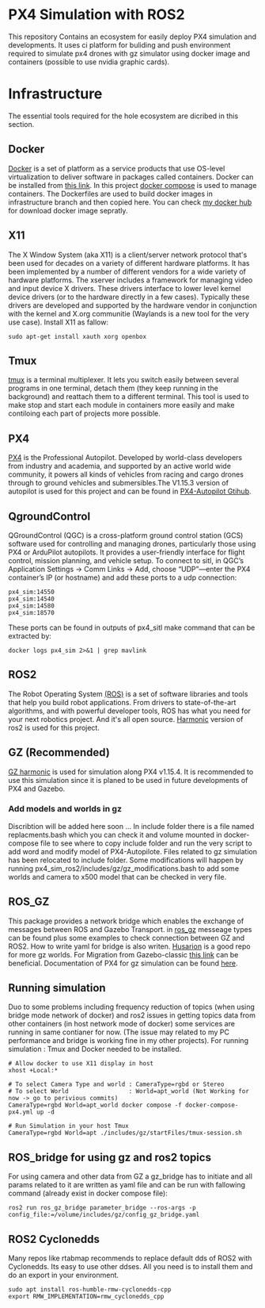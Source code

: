 # PX4 Simulation with ROS2
This repository Contains an ecosystem for easily deploy PX4 simulation and developments.
It uses ci platform for buliding and push environment required to simulate px4 drones with gz simulator using docker image and containers (possible to use nvidia graphic cards).  

# Infrastructure
The essential tools required for the hole ecosystem are dicribed in this section.

## Docker
[Docker](https://docs.docker.com/get-started/docker-overview/) is a set of platform as a service products that use OS-level virtualization to deliver software in packages called containers. Docker can be installed from [this link](https://docs.docker.com/engine/). In this project [docker compose](https://docs.docker.com/compose/) is used to manage containers. The Dockerfiles are used to build docker images in infrastructure branch and then copied here. You can check [my docker hub](https://hub.docker.com/r/alienkh/px4_sim) for download docker image sepratly. 

## X11
The X Window System (aka X11) is a client/server network protocol that's been used for decades on a variety of different hardware platforms. It has been implemented by a number of different vendors for a wide variety of hardware platforms. The xserver includes a framework for managing video and input device X drivers. These drivers interface to lower level kernel device drivers (or to the hardware directly in a few cases). Typically these drivers are developed and supported by the hardware vendor in conjunction with the kernel and X.org communitie (Waylands is a new tool for the very use case). Install X11 as fallow:
```
sudo apt-get install xauth xorg openbox
```
## Tmux
[tmux](https://github.com/tmux/tmux/wiki) is a terminal multiplexer. It lets you switch easily between several programs in one terminal, detach them (they keep running in the background) and reattach them to a different terminal. This tool is used to make stop and start each module in containers more easily and make contiloing each part of projects more possible. 

## PX4
[PX4](https://docs.px4.io/v1.15/en/) is the Professional Autopilot. Developed by world-class developers from industry and academia, and supported by an active world wide community, it powers all kinds of vehicles from racing and cargo drones through to ground vehicles and submersibles.The V1.15.3 version of autopilot is used for this project and can be found in [PX4-Autopilot Gtihub](https://github.com/PX4/PX4-Autopilot/tree/v1.15.4).

## QgroundControl
QGroundControl (QGC) is a cross-platform ground control station (GCS) software used for controlling and managing drones, particularly those using PX4 or ArduPilot autopilots. It provides a user-friendly interface for flight control, mission planning, and vehicle setup. To connect to sitl, in QGC’s Application Settings → Comm Links → Add, choose “UDP”—enter the PX4 container’s IP (or hostname) and add these ports to a udp connection:
```
px4_sim:14550
px4_sim:14540
px4_sim:14580
px4_sim:18570
```
These ports can be found in outputs of px4_sitl make command that can be extracted by:
```
docker logs px4_sim 2>&1 | grep mavlink
```

## ROS2
The Robot Operating System [(ROS)](https://www.ros.org/) is a set of software libraries and tools that help you build robot applications. From drivers to state-of-the-art algorithms, and with powerful developer tools, ROS has what you need for your next robotics project. And it's all open source. [Harmonic](https://docs.ros.org/en/humble/index.html) version of ros2 is used for this project.

##  GZ (Recommended)
[GZ harmonic](https://gazebosim.org/docs/harmonic/getstarted/) is used for simulation along PX4 v1.15.4. It is recommended to use this simulation since it is planed to be used in future developments of PX4 and Gazebo.

### Add models and worlds in gz 
Discribtion will be added here soon ...
In include folder there is a file named replacments.bash which you can check it and volume mounted in docker-compose file to see where to copy include folder and run the very script to add word and modify model of PX4-Autopilote.
Files related to gz simulation has been relocated to include folder. Some modifications will happen by running px4_sim_ros2/includes/gz/gz_modifications.bash to add some worlds and camera to x500 model that can be checked in very file. 

## ROS_GZ
This package provides a network bridge which enables the exchange of messages between ROS and Gazebo Transport. in [ros_gz](https://github.com/gazebosim/ros_gz/tree/ros2/ros_gz_bridge) messeage types can be found plus some examples to check connection between GZ and ROS2. How to write yaml for bridge is also writen. [Husarion](https://github.com/husarion/husarion_gz_worlds) is a good repo for more gz worlds. For Migration from Gazebo-classic [this link](https://gazebosim.org/docs/harmonic/migrating_gazebo_classic_ros2_packages/) can be beneficial. Documentation of PX4 for gz simulation can be found [here](https://docs.px4.io/main/en/sim_gazebo_gz/#specify-world).

## Running simulation
Duo to some problems including frequency reduction of topics (when using bridge mode network of docker) and ros2 issues in getting topics data from other containers (in host network mode of docker) some services are running in same contianer for now. (The issue may related to my PC performance and bridge is working fine in my other projects).
For running simulation : 
Tmux and Docker needed to be installed. 
```
# Allow docker to use X11 display in host
xhost +Local:*

# To select Camera Type and world : CameraType=rgbd or Stereo
# To select World                 : World=apt_world (Not Working for now -> go to perivious commits)
CameraType=rgbd World=apt_world docker compose -f docker-compose-px4.yml up -d

# Run Simulation in your host Tmux
CameraType=rgbd World=apt ./includes/gz/startFiles/tmux-session.sh
```
## ROS_bridge for using gz and ros2 topics
For using camera and other data from GZ a gz_bridge has to initiate and all params related to it are written as yaml file and can be run with fallowing command (already exist in docker compose file):
```
ros2 run ros_gz_bridge parameter_bridge --ros-args -p config_file:=/volume/includes/gz/config_gz_bridge.yaml
```
## ROS2 Cyclonedds
Many repos like rtabmap recommends to replace default dds of ROS2 with Cyclonedds. Its easy to use other ddses. All you need is to install them and do an export in your environment.
```
sudo apt install ros-humble-rmw-cyclonedds-cpp
export RMW_IMPLEMENTATION=rmw_cyclonedds_cpp
```